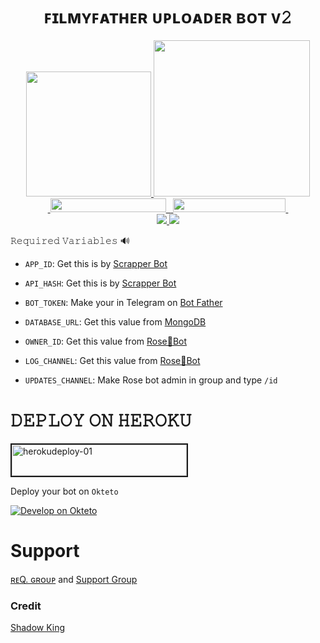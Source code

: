 
<h1 align="center">
  <b> ꜰɪʟᴍʏꜰᴀᴛʜᴇʀ ᴜᴘʟᴏᴀᴅᴇʀ ʙᴏᴛ ᴠ𝟸 </b>
</h1>

<p align="center">
  <a href="https://www.python.org">
    <img src="http://ForTheBadge.com/images/badges/made-with-python.svg" width ="200">
  </a>
  <a href="https://t.me/Yuvi_4502">
    <img src="https://telegra.ph/file/64b87518d17b8a168c846.jpg" width="250">
  </a><br>
  <a href="https://t.me/FilmyFather_Botlist">
    &nbsp;<img src="https://img.shields.io/badge/FilmyFather%20BotList-Channel-blue?style=plastic&logo=Telegram" width="185" height="22">&nbsp;
  </a>
  <a href="https://t.me/RequestingHuB">
    &nbsp;<img src="https://img.shields.io/badge/Requesting%20HuB-Group-blue?style=plastic&logo=Telegram" width="180" height="22">&nbsp;
  </a>
  <br>
  <a href="https://github.com/FilmyFather/Any-Url-Downloader/stargazers">
    <img src="https://img.shields.io/github/stars/FilmyFather/Any-Url-Downloader?style=social">
  </a>
  <a href="https://github.com/FilmyFather/Any-Url-Downloader/fork">
    <img src="https://img.shields.io/github/forks/FilmyFather/Any-Url-Downloader?label=Fork&style=social">
  </a>  
</p>
  
𝚁𝚎𝚚𝚞𝚒𝚛𝚎𝚍 𝚅𝚊𝚛𝚒𝚊𝚋𝚕𝚎𝚜 🔊

* `APP_ID`: Get this is by [Scrapper Bot](https:/t.me/ShadowScrapperBot) 

* `API_HASH`: Get this is by [Scrapper Bot](https://t.me/ShadowScrapperBot)

* `BOT_TOKEN`: Make your in Telegram on [Bot Father](https://t.me/BotFather) 

* `DATABASE_URL`: Get this value from [MongoDB](https://www.mongodb.com) 

* `OWNER_ID`: Get this value from [Rose🌹Bot](https://t.me/missrose_bot) 

* `LOG_CHANNEL`: Get this value from [Rose🌹Bot](https://t.me/missrose_bot)

* `UPDATES_CHANNEL`: Make Rose bot admin in group and type ```/id```


<h1 align="left">
  <b> 𝙳𝙴𝙿𝙻𝙾𝚈 𝙾𝙽 𝙷𝙴𝚁𝙾𝙺𝚄 </b>
</h1>



<p align="left"><a href="https://heroku.com/deploy?template=https://github.com/FilmyFather/Any-Url-Downloader">
    <img src="https://img.shields.io/badge/Deploy%20To Heroku-purple?style=for-the-badge&logo=Heroku" alt="herokudeploy-01" border="2" height="50" width="280"></a>
</p>


Deploy your bot on `Okteto`
  
[![Develop on Okteto](https://okteto.com/develop-okteto.svg)](https://cloud.okteto.com)

<h1 align="left">
<b> Support </b>
</h1>

[ʀᴇQ. ɢʀᴏᴜᴘ](https://t.me/RequestingHuB) and [Support Group](https://t.me/Yuvi_4502) 

### Credit

[Shadow King](https://github.com/MasterShad0w)
